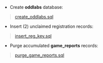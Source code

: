 - Create **oddlabs** database:
> [create_oddlabs.sql](create_oddlabs.sql)
- Insert (2) unclaimed registration records:
> [insert_reg_key.sql](insert_reg_key.sql)
- Purge accumulated **game_reports** records:
> [purge_game_reports.sql](purge_game_reports.sql)
